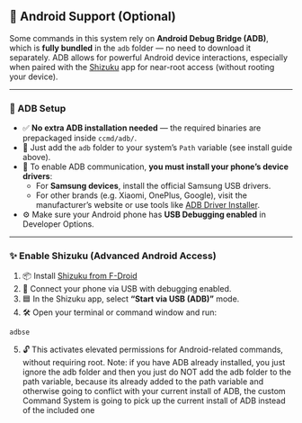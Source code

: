## 📱 Android Support (Optional)
Some commands in this system rely on **Android Debug Bridge (ADB)**, which is **fully bundled** in the `adb` folder — no need to download it separately. ADB allows for powerful Android device interactions, especially when paired with the [Shizuku](https://shizuku.moe/) app for near-root access (without rooting your device).

---

### 🔧 ADB Setup

- ✅ **No extra ADB installation needed** — the required binaries are prepackaged inside `ccmd/adb/`.
- 📁 Just add the `adb` folder to your system’s `Path` variable (see install guide above).
- 📲 To enable ADB communication, **you must install your phone’s device drivers**:
  - For **Samsung devices**, install the official Samsung USB drivers.
  - For other brands (e.g. Xiaomi, OnePlus, Google), visit the manufacturer’s website or use tools like [ADB Driver Installer](https://adbdriver.com/).
- ⚙️ Make sure your Android phone has **USB Debugging enabled** in Developer Options.

---

### ✨ Enable Shizuku (Advanced Android Access)

1. 📦 Install [Shizuku from F-Droid](https://f-droid.org/en/packages/moe.shizuku.privileged.api/)
2. 🔌 Connect your phone via USB with debugging enabled.
3. 🟦 In the Shizuku app, select **“Start via USB (ADB)”** mode.
4. 🛠️ Open your terminal or command window and run:

```your terminal
adbse
```
5. 🔓 This activates elevated permissions for Android-related commands, without requiring root.
Note: if you have ADB already installed, you just ignore the adb folder and then you just do NOT add the adb folder to the path variable, because its already added to the path variable and otherwise going to conflict with your current install of ADB, the custom Command System is going to pick up the current install of ADB instead of the included one
